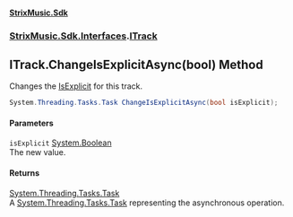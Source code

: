 #### [StrixMusic.Sdk](./index.md 'index')
### [StrixMusic.Sdk.Interfaces](./StrixMusic-Sdk-Interfaces.md 'StrixMusic.Sdk.Interfaces').[ITrack](./StrixMusic-Sdk-Interfaces-ITrack.md 'StrixMusic.Sdk.Interfaces.ITrack')
## ITrack.ChangeIsExplicitAsync(bool) Method
Changes the [IsExplicit](./StrixMusic-Sdk-Interfaces-ITrack-IsExplicit.md 'StrixMusic.Sdk.Interfaces.ITrack.IsExplicit') for this track.  
```csharp
System.Threading.Tasks.Task ChangeIsExplicitAsync(bool isExplicit);
```
#### Parameters
<a name='StrixMusic-Sdk-Interfaces-ITrack-ChangeIsExplicitAsync(bool)-isExplicit'></a>
`isExplicit` [System.Boolean](https://docs.microsoft.com/en-us/dotnet/api/System.Boolean 'System.Boolean')  
The new value.  
  
#### Returns
[System.Threading.Tasks.Task](https://docs.microsoft.com/en-us/dotnet/api/System.Threading.Tasks.Task 'System.Threading.Tasks.Task')  
A [System.Threading.Tasks.Task](https://docs.microsoft.com/en-us/dotnet/api/System.Threading.Tasks.Task 'System.Threading.Tasks.Task') representing the asynchronous operation.  
